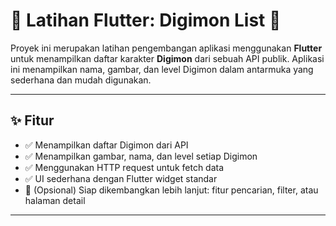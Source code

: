 # 📱 Latihan Flutter: Digimon List 🐉

Proyek ini merupakan latihan pengembangan aplikasi menggunakan **Flutter** untuk menampilkan daftar karakter **Digimon** dari sebuah API publik. Aplikasi ini menampilkan nama, gambar, dan level Digimon dalam antarmuka yang sederhana dan mudah digunakan.

---

## ✨ Fitur

- ✅ Menampilkan daftar Digimon dari API
- ✅ Menampilkan gambar, nama, dan level setiap Digimon
- ✅ Menggunakan HTTP request untuk fetch data
- ✅ UI sederhana dengan Flutter widget standar
- 🔄 (Opsional) Siap dikembangkan lebih lanjut: fitur pencarian, filter, atau halaman detail

---
